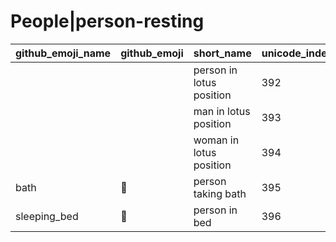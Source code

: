 # People|person-resting

|github_emoji_name|github_emoji|short_name|unicode_index|
|---|---|---|---|
|||person in lotus position|392|
|||man in lotus position|393|
|||woman in lotus position|394|
|bath|:bath:|person taking bath|395|
|sleeping_bed|:sleeping_bed:|person in bed|396|
